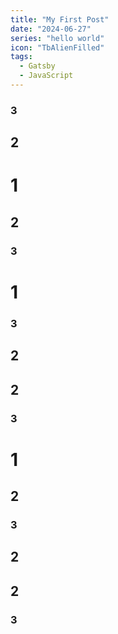 ```yaml
---
title: "My First Post"
date: "2024-06-27"
series: "hello world"
icon: "TbAlienFilled"
tags:
  - Gatsby
  - JavaScript
---
```


### 3

## 2

# 1

## 2

### 3

# 1

### 3

## 2

## 2

### 3

# 1

## 2

### 3

## 2

## 2

### 3
